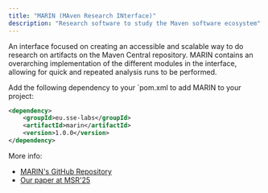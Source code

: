 ```yaml
---
title: "MARIN (MAven Research INterface)"
description: "Research software to study the Maven software ecosystem"
---
```

An interface focused on creating an accessible and scalable way to do research on artifacts on the Maven Central repository. MARIN contains an overarching implementation of the different modules in the interface, allowing for quick and repeated analysis runs to be performed.

Add the following dependency to your `pom.xml to add MARIN to your project:
```xml
<dependency>
    <groupId>eu.sse-labs</groupId>
    <artifactId>marin</artifactId>
    <version>1.0.0</version>
</dependency>
```

More info:
- [MARIN's GitHub Repository](https://github.com/sse-labs/marin)
- [Our paper at MSR'25](https://doi.org/10.1109/MSR66628.2025.00093)